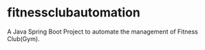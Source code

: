 # fitnessclubautomation
A Java Spring Boot Project to automate the management of Fitness Club(Gym).
